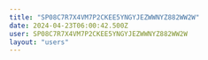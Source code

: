 ```yaml
---
title: "SP08C7R7X4VM7P2CKEE5YNGYJEZWWNYZ882WW2W"
date: 2024-04-23T06:00:42.500Z
user: SP08C7R7X4VM7P2CKEE5YNGYJEZWWNYZ882WW2W
layout: "users"
---
```

    